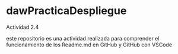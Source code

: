 # dawPracticaDespliegue
Actividad 2.4

este repositorio es una actividad realizada para comprender el funcionamiento de los Readme.md en GitHub y GitHub con VSCode 